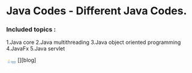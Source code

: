 # Java Codes - Different Java Codes.

### Included topics :
1.Java core
2.Java multithreading
3.Java object oriented programming
4.JavaFx
5.Java servlet

[<img align="left" alt="Java" width="30px" src="https://raw.githubusercontent.com/github/explore/80688e429a7d4ef2fca1e82350fe8e3517d3494d/topics/java/java.png" />][blog]
